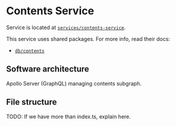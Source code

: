 # Contents Service

Service is located at [`services/contents-service`](../../../services/contents-service).

This service uses shared packages. For more info, read their docs:

- [`db/contents`](../packages/db/contents.md)

## Software architecture

Apollo Server (GraphQL) managing contents subgraph.

## File structure

TODO: If we have more than index.ts, explain here.
